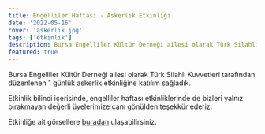 ```yaml
---
title: Engelliler Haftası - Askerlik Etkinliği
date: '2022-05-16'
cover: 'askerlik.jpg'
tags: ['etkinlik']
description: Bursa Engelliler Kültür Derneği ailesi olarak Türk Silahlı Kuvvetleri tarafından düzenlenen 1 günlük askerlik etkinliğine katılım sağladık.
featured: true
---
```


Bursa Engelliler Kültür Derneği ailesi olarak Türk Silahlı Kuvvetleri tarafından düzenlenen 1 günlük askerlik etkinliğine katılım sağladık.

Etkinlik bilinci içerisinde, engelliler haftası etkinliklerinde de bizleri yalnız bırakmayan değerli üyelerimize canı gönülden teşekkür ederiz.

Etkinliğe ait görsellere <a href="https://photos.app.goo.gl/Mesm71J31bSzH4X66" target="_blank" rel="noopener noreferrer">buradan</a> ulaşabilirsiniz.

